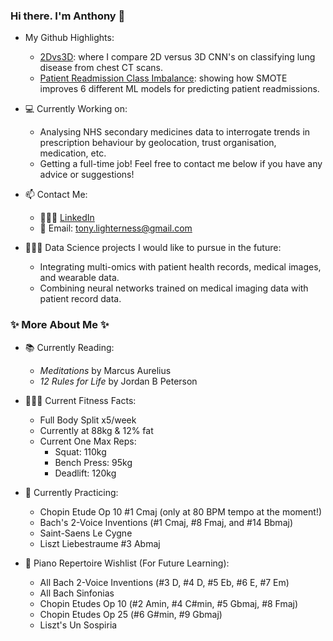 ### Hi there. I'm Anthony 👋

- My Github Highlights: 
  - [2Dvs3D](https://github.com/Lighterny/2D_3D_CV): where I compare 2D versus 3D CNN's on classifying lung disease from chest CT scans.
  - [Patient Readmission Class Imbalance](https://github.com/Lighterny/Class_Imbalance_SMOTE): showing how SMOTE improves 6 different ML models for predicting patient readmissions. 

- 💻 Currently Working on:
  - Analysing NHS secondary medicines data to interrogate trends in prescription behaviour by geolocation, trust organisation, medication, etc.
  - Getting a full-time job! Feel free to contact me below if you have any advice or suggestions!

- 📫 Contact Me:
  - 👨🏼‍💻 [LinkedIn](https://www.linkedin.com/in/anthonylighterness/)
  - 📧 Email: tony.lighterness@gmail.com

- 👨🏼‍💻 Data Science projects I would like to pursue in the future:
  - Integrating multi-omics with patient health records, medical images, and wearable data.
  - Combining neural networks trained on medical imaging data with patient record data.

### ✨ More About Me ✨
- 📚 Currently Reading: 
  - *Meditations* by Marcus Aurelius
  - *12 Rules for Life* by Jordan B Peterson

- 🏋🏼‍♂️ Current Fitness Facts:
  - Full Body Split x5/week
  - Currently at 88kg & 12% fat
  - Current One Max Reps:
    - Squat: 110kg
    - Bench Press: 95kg
    - Deadlift: 120kg

- 🎹 Currently Practicing:
  - Chopin Etude Op 10 #1 Cmaj (only at 80 BPM tempo at the moment!)
  - Bach's 2-Voice Inventions (#1 Cmaj, #8 Fmaj, and #14 Bbmaj)
  - Saint-Saens Le Cygne 
  - Liszt Liebestraume #3 Abmaj

- 🎹 Piano Repertoire Wishlist (For Future Learning):
  - All Bach 2-Voice Inventions (#3 D, #4 D, #5 Eb, #6 E, #7 Em)
  - All Bach Sinfonias
  - Chopin Etudes Op 10 (#2 Amin, #4 C#min, #5 Gbmaj, #8 Fmaj)
  - Chopin Etudes Op 25 (#6 G#min, #9 Gbmaj)
  - Liszt's Un Sospiria
